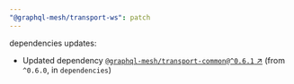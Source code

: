 ```yaml
---
"@graphql-mesh/transport-ws": patch
---
```

dependencies updates:
  - Updated dependency [`@graphql-mesh/transport-common@^0.6.1` ↗︎](https://www.npmjs.com/package/@graphql-mesh/transport-common/v/0.6.1) (from `^0.6.0`, in `dependencies`)
